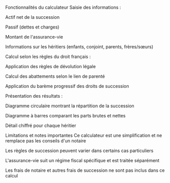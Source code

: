 Fonctionnalités du calculateur
Saisie des informations :

Actif net de la succession

Passif (dettes et charges)

Montant de l'assurance-vie

Informations sur les héritiers (enfants, conjoint, parents, frères/sœurs)

Calcul selon les règles du droit français :

Application des règles de dévolution légale

Calcul des abattements selon le lien de parenté

Application du barème progressif des droits de succession

Présentation des résultats :

Diagramme circulaire montrant la répartition de la succession

Diagramme à barres comparant les parts brutes et nettes

Détail chiffré pour chaque héritier

Limitations et notes importantes
Ce calculateur est une simplification et ne remplace pas les conseils d'un notaire

Les règles de succession peuvent varier dans certains cas particuliers

L'assurance-vie suit un régime fiscal spécifique et est traitée séparément

Les frais de notaire et autres frais de succession ne sont pas inclus dans ce calcul

